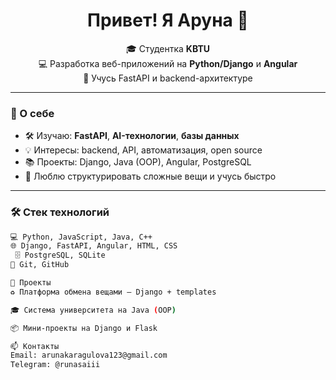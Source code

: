 <h1 align="center">Привет! Я Аруна 👋</h1>

<p align="center">
  🎓 Студентка <strong>KBTU</strong> <br>
  💻 Разработка веб-приложений на <strong>Python/Django</strong> и <strong>Angular</strong> <br>
  🚀 Учусь FastAPI и backend-архитектуре
</p>

---

### 🧠 О себе

- 🛠 Изучаю: **FastAPI**, **AI-технологии**, **базы данных**
- 💡 Интересы: backend, API, автоматизация, open source
- 📚 Проекты: Django, Java (OOP), Angular, PostgreSQL
- 🧩 Люблю структурировать сложные вещи и учусь быстро

---

### 🛠 Стек технологий
```bash
💻 Python, JavaScript, Java, C++
🌐 Django, FastAPI, Angular, HTML, CSS
 🗄 PostgreSQL, SQLite
🔧 Git, GitHub

📌 Проекты
♻️ Платформа обмена вещами — Django + templates

🎓 Система университета на Java (OOP)

📦 Мини-проекты на Django и Flask

📫 Контакты
Email: arunakaragulova123@gmail.com
Telegram: @runasaiii
